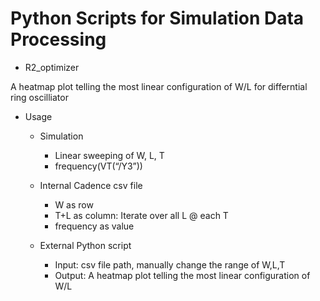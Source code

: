 # Python Scripts for Simulation Data Processing
* R2_optimizer

A heatmap plot telling the most linear configuration of W/L for differntial ring oscilliator 

  * Usage
    * Simulation
       * Linear sweeping of W, L, T
       * frequency(VT(“/Y3”))

    * Internal Cadence csv file
       * W as row
       * T+L as column: Iterate over all L @ each T
       * frequency as value

    * External Python script
       * Input: csv file path, manually change the range of W,L,T
       * Output: A heatmap plot telling the most linear configuration of W/L 

